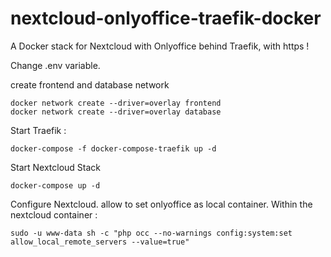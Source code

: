 # nextcloud-onlyoffice-traefik-docker
A Docker stack for Nextcloud with Onlyoffice behind Traefik, with https !


Change .env variable.

create frontend and database network

```
docker network create --driver=overlay frontend
docker network create --driver=overlay database
```

Start Traefik :
```
docker-compose -f docker-compose-traefik up -d
```

Start Nextcloud Stack
```
docker-compose up -d
```


Configure Nextcloud.
allow to set onlyoffice as local container. Within the nextcloud container :
```
sudo -u www-data sh -c "php occ --no-warnings config:system:set allow_local_remote_servers --value=true"
```

